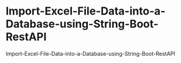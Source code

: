 # Import-Excel-File-Data-into-a-Database-using-String-Boot-RestAPI
 Import-Excel-File-Data-into-a-Database-using-String-Boot-RestAPI
